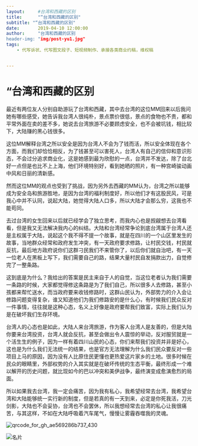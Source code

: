 ```yaml
---
layout:     #台湾和西藏的区别
title:      "“台湾和西藏的区别"
subtitle: "“台湾和西藏的区别"
date:       2019-04-10 12:00:00
author:     "台湾和西藏的区别
header-img: "img/post-yu1.jpg"
tags:
    - 代写诉状、代写图文段子、短视频制作、承接各类商业约稿，维权稿


---
```


## 

# #

# “台湾和西藏的区别

最近有两位友人分别自助游玩了台湾和西藏，其中去台湾的这位MM回来以后我问她有哪些感受，她告诉我台湾人很纯朴，景点票价很低，景点的食物也不贵，都和平常外面在卖的差不多，她说去台湾旅游不必要顾虑安全，也不会被坑钱，相比较下，大陆赚的黑心钱很多。

这位MM解释台湾之所以安全是因为台湾人不会为了钱而活，所以安全体现在各个方面，而我们却恰恰相反，为了钱甚至可以害死人，台湾人有自己的信仰和意识形态，不会过分追求商业化，这是她感到最为欣慰的一点，台湾并不发达，除了台北好一点但是也比不上上海，他们环境特别好，看到她晒的照片，有一种宫崎骏动画中风和日丽的清新感。

然而这位MM的观点也受到了挑战，因为另外去西藏的MM认为，台湾之所以能够成为安全岛和旅游胜地，是因为台湾的福利制度好，所以他们才有这股民风，可是我心中并不认同，说起大陆，她觉得大陆人口多，所以大陆才会那么穷，这我也不能苟同。

去过台湾的女生回来以后就已经学会了独立思考，而我内心也是觊觎想去台湾看看，但是我又无法解决我内心的纠结。大陆和台湾经常争论到底台湾属于台湾人还是主权属于大陆，说起这个我不得不提一个故事，就是在四川的一个山区里发生的故事，当地群众经常和政府发生冲突，有一天政府要求修路，让村民交钱，村民就反抗，最后地方政府说你们这群刁民我们不来管你了，以后你们就自治吧，有一天一位老人在黑板上写下，我们需要自己的路，结果大量村民自发捐款出力，自觉修完了一整条路。

这到底是为什么？我给出的答案是民主来自于人的自觉，当这位老者认为我们需要一条路的时候，大家都觉得修这条路是为了我们自己，所以很多人去修路，甚至小孩都来帮忙送水，而当政府要来收钱修路时，这群山民认为，外部势力的介入会让修路问题变得复杂，谁又知道他们为我们修路安的是什么心，有时候我们民众反对一件事情，往往就是这种心态，名义上好像是政府要帮我们致富，实际上我们认为是在破坏我们生存环境。

台湾人的心态也是如此，大陆人来台湾旅游，作为客人台湾人是友善的，但是大陆你要来台湾投资，台湾人就会反抗，甚至会做出令人震惊的举动，反对服贸就是一个活生生的例子，因为一样有着四川山民的心态，你们来帮我们投资并非是好心，这也是为什么我们无法统一的结果，也是官方无法理解为什么我们民众要反对一些项目上马的原因，因为没有人比原住民更懂也更热爱这片家乡的土地。很多时候在民众的眼睛里，外部权势的介入其实就是在破坏传统的生态平衡，最终形成一个难以解开的历史问题，就比现如今的巴以冲突和美伊战争，最终演变成愈演愈烈的局面。

所以如果我去台湾，我一定会痛苦，因为我有私心，我希望经常去台湾，我希望台湾和大陆能够统一实行新的制度，但是若真的有一天到来，必定是你死我活，刀光剑影，大陆也不会妥协，台湾也不会罢休，所以我想经常去台湾的私心让我很痛苦，与其这样，不如在大陆呼吸着汽车尾气，慢慢让雾霾吞噬我的灵魂。

![qrcode_for_gh_ae569286b737_430](https://weikifanyi.files.wordpress.com/2016/01/qrcode_for_gh_ae569286b737_430.jpg?w=700)

![名片](https://weikifanyi.files.wordpress.com/2016/01/e5908de78987.jpg?w=700)

